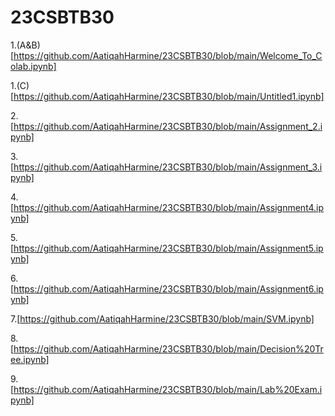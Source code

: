 # 23CSBTB30
1.(A&B)[https://github.com/AatiqahHarmine/23CSBTB30/blob/main/Welcome_To_Colab.ipynb]

1.(C)[https://github.com/AatiqahHarmine/23CSBTB30/blob/main/Untitled1.ipynb]

2.[https://github.com/AatiqahHarmine/23CSBTB30/blob/main/Assignment_2.ipynb]

3.[https://github.com/AatiqahHarmine/23CSBTB30/blob/main/Assignment_3.ipynb]

4.[https://github.com/AatiqahHarmine/23CSBTB30/blob/main/Assignment4.ipynb]

5.[https://github.com/AatiqahHarmine/23CSBTB30/blob/main/Assignment5.ipynb]

6.[https://github.com/AatiqahHarmine/23CSBTB30/blob/main/Assignment6.ipynb]

7.[https://github.com/AatiqahHarmine/23CSBTB30/blob/main/SVM.ipynb]

8.[https://github.com/AatiqahHarmine/23CSBTB30/blob/main/Decision%20Tree.ipynb]

9.[https://github.com/AatiqahHarmine/23CSBTB30/blob/main/Lab%20Exam.ipynb]
